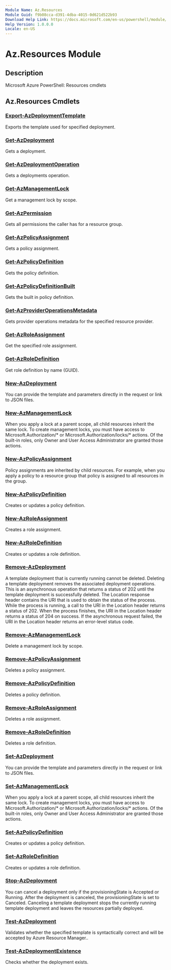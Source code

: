 ```yaml
---
Module Name: Az.Resources
Module Guid: f9b08cca-d391-4dba-4015-0d621d522b93
Download Help Link: https://docs.microsoft.com/en-us/powershell/module/az.resources
Help Version: 1.0.0.0
Locale: en-US
---
```


# Az.Resources Module
## Description
Microsoft Azure PowerShell: Resources cmdlets

## Az.Resources Cmdlets
### [Export-AzDeploymentTemplate](Export-AzDeploymentTemplate.md)
Exports the template used for specified deployment.

### [Get-AzDeployment](Get-AzDeployment.md)
Gets a deployment.

### [Get-AzDeploymentOperation](Get-AzDeploymentOperation.md)
Gets a deployments operation.

### [Get-AzManagementLock](Get-AzManagementLock.md)
Get a management lock by scope.

### [Get-AzPermission](Get-AzPermission.md)
Gets all permissions the caller has for a resource group.

### [Get-AzPolicyAssignment](Get-AzPolicyAssignment.md)
Gets a policy assignment.

### [Get-AzPolicyDefinition](Get-AzPolicyDefinition.md)
Gets the policy definition.

### [Get-AzPolicyDefinitionBuilt](Get-AzPolicyDefinitionBuilt.md)
Gets the built in policy definition.

### [Get-AzProviderOperationsMetadata](Get-AzProviderOperationsMetadata.md)
Gets provider operations metadata for the specified resource provider.

### [Get-AzRoleAssignment](Get-AzRoleAssignment.md)
Get the specified role assignment.

### [Get-AzRoleDefinition](Get-AzRoleDefinition.md)
Get role definition by name (GUID).

### [New-AzDeployment](New-AzDeployment.md)
You can provide the template and parameters directly in the request or link to JSON files.

### [New-AzManagementLock](New-AzManagementLock.md)
When you apply a lock at a parent scope, all child resources inherit the same lock.
To create management locks, you must have access to Microsoft.Authorization/* or Microsoft.Authorization/locks/* actions.
Of the built-in roles, only Owner and User Access Administrator are granted those actions.

### [New-AzPolicyAssignment](New-AzPolicyAssignment.md)
Policy assignments are inherited by child resources.
For example, when you apply a policy to a resource group that policy is assigned to all resources in the group.

### [New-AzPolicyDefinition](New-AzPolicyDefinition.md)
Creates or updates a policy definition.

### [New-AzRoleAssignment](New-AzRoleAssignment.md)
Creates a role assignment.

### [New-AzRoleDefinition](New-AzRoleDefinition.md)
Creates or updates a role definition.

### [Remove-AzDeployment](Remove-AzDeployment.md)
A template deployment that is currently running cannot be deleted.
Deleting a template deployment removes the associated deployment operations.
This is an asynchronous operation that returns a status of 202 until the template deployment is successfully deleted.
The Location response header contains the URI that is used to obtain the status of the process.
While the process is running, a call to the URI in the Location header returns a status of 202.
When the process finishes, the URI in the Location header returns a status of 204 on success.
If the asynchronous request failed, the URI in the Location header returns an error-level status code.

### [Remove-AzManagementLock](Remove-AzManagementLock.md)
Delete a management lock by scope.

### [Remove-AzPolicyAssignment](Remove-AzPolicyAssignment.md)
Deletes a policy assignment.

### [Remove-AzPolicyDefinition](Remove-AzPolicyDefinition.md)
Deletes a policy definition.

### [Remove-AzRoleAssignment](Remove-AzRoleAssignment.md)
Deletes a role assignment.

### [Remove-AzRoleDefinition](Remove-AzRoleDefinition.md)
Deletes a role definition.

### [Set-AzDeployment](Set-AzDeployment.md)
You can provide the template and parameters directly in the request or link to JSON files.

### [Set-AzManagementLock](Set-AzManagementLock.md)
When you apply a lock at a parent scope, all child resources inherit the same lock.
To create management locks, you must have access to Microsoft.Authorization/* or Microsoft.Authorization/locks/* actions.
Of the built-in roles, only Owner and User Access Administrator are granted those actions.

### [Set-AzPolicyDefinition](Set-AzPolicyDefinition.md)
Creates or updates a policy definition.

### [Set-AzRoleDefinition](Set-AzRoleDefinition.md)
Creates or updates a role definition.

### [Stop-AzDeployment](Stop-AzDeployment.md)
You can cancel a deployment only if the provisioningState is Accepted or Running.
After the deployment is canceled, the provisioningState is set to Canceled.
Canceling a template deployment stops the currently running template deployment and leaves the resources partially deployed.

### [Test-AzDeployment](Test-AzDeployment.md)
Validates whether the specified template is syntactically correct and will be accepted by Azure Resource Manager..

### [Test-AzDeploymentExistence](Test-AzDeploymentExistence.md)
Checks whether the deployment exists.

